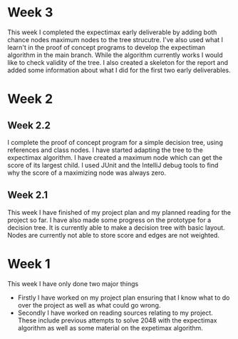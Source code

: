 # Week 3

This week I completed the expectimax early deliverable by adding both chance nodes
maximum nodes to the tree strucutre. I've also used what I learn't in the proof of
concept programs to develop the expectiman algorithm in the main branch. While the
algorithm currently works I would like to check validity of the tree. I also created 
a skeleton for the report and added some information about what I did for the first 
two early deliverables.

# Week 2

## Week 2.2

I complete the proof of concept program for a simple decision tree,
using references and class nodes. I have started adapting the tree to
the expectimax algorithm. I have created a maximum node which can get the score
of its largest child. I used JUnit and the IntelliJ debug tools to find why the
score of a maximizing node was always zero.

## Week 2.1

This week I have finished of my project plan and my planned reading for the
project so far. I have also made some progress on the prototype for a
decision tree. It is currently able to make a decision tree with basic layout.
Nodes are currently not able to store score and edges are not weighted.

# Week 1

This week I have only done two major things

* Firstly I have worked on my project plan ensuring that I know what to do over the
  project as well as what could go wrong.
* Secondly I have worked on reading sources relating to my project. These include 
  previous attempts to solve 2048 with the expectimax algorithm as well as some 
  material on the expetimax algorithm.
